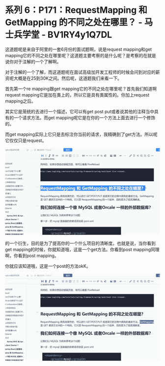 # 系列 6：P171：RequestMapping 和 GetMapping 的不同之处在哪里？ - 马士兵学堂 - BV1RY4y1Q7DL

这道题呢是来自于阿里的一套6月份的面试题啊，说是request mapping和get mapping它的不同之处在哪里呢？这道题主要考察的是什么呢？是考察的在就是说你对于注解的一个了解啊。

对于注解的一个了解，而这道题呢在面试高级加开发工程师的时候会问到对应的薪资呢大概是在25到30K之间。然后呢，这道题我们来看一下。

首先第一个re mapping跟get mapping它的不同之处在哪里呢？首先我们知道啊request mapping它是加在类上的，所以它是具有类属性的。你加上request mapping之后。

其实它是笼统的去进行一个描述，它可以有get post put或者说其他的注释当中具有的一个请求方法。而get mapping呢它是在你的一个方法上面去进行一个修饰的。

而get mapping实际上它只是去标注你当前的请求，我精确到了get方法。所以呢它仅仅只是request。



![](img/9b5aeb6c3248c66e0e622b3afd26a580_1.png)

的一个衍生，目的是为了提高你的一个什么项目的清晰度。也就是说，当你看到get mapping的时候，你就知道哦，这是一个get方法。你看到post mapping同理啊，你看到post mapping。

你就应该知道哦，这是一个post的方法okK。

![](img/9b5aeb6c3248c66e0e622b3afd26a580_3.png)